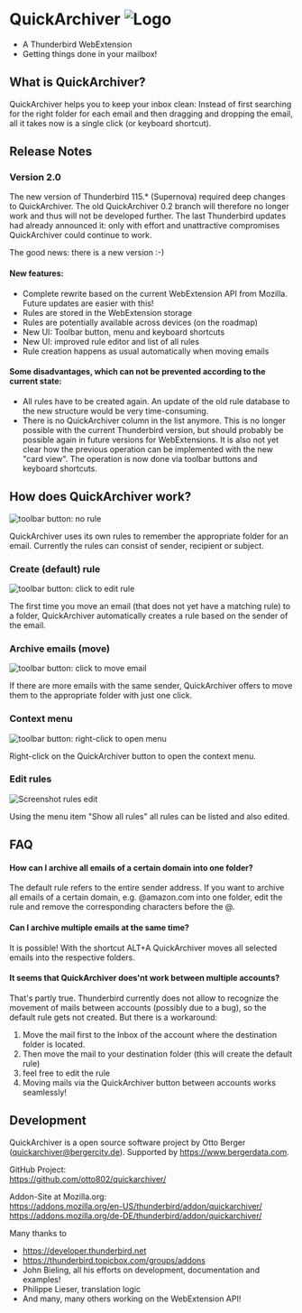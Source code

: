 QuickArchiver ![Logo](https://github.com/otto802/quickarchiver/raw/master/src/content/icons/dark/qa_move.svg)
=============

- A Thunderbird WebExtension
- Getting things done in your mailbox!




## What is QuickArchiver?

QuickArchiver helps you to keep your inbox clean: Instead of first searching for the right folder for each email and
then dragging and dropping the email, all it takes now is a single click (or keyboard shortcut).




## Release Notes

### Version 2.0

The new version of Thunderbird 115.* (Supernova) required deep changes to QuickArchiver. The old
QuickArchiver 0.2 branch will therefore no longer work and thus will not be developed further. The last
Thunderbird updates had already announced it: only with effort and unattractive compromises
QuickArchiver could continue to work.

The good news: there is a new version :-)

#### New features:

- Complete rewrite based on the current WebExtension API from Mozilla. Future updates are easier with this!
- Rules are stored in the WebExtension storage
- Rules are potentially available across devices (on the roadmap)
- New UI: Toolbar button, menu and keyboard shortcuts
- New UI: improved rule editor and list of all rules
- Rule creation happens as usual automatically when moving emails

#### Some disadvantages, which can not be prevented according to the current state:

- All rules have to be created again. An update of the old rule database to the new structure would be
  very time-consuming.
- There is no QuickArchiver column in the list anymore. This is no longer possible with the current
  Thunderbird version, but should probably be possible again in future versions for WebExtensions. It
  is also not yet clear how the previous operation can be implemented with the new "card view". The
  operation is now done via toolbar buttons and keyboard shortcuts.

  


## How does QuickArchiver work?

![toolbar button: no rule](https://github.com/otto802/quickarchiver/raw/master/src/content/tab/images/toolbar_no_rule@2x.png)

QuickArchiver uses its own rules to remember the appropriate folder for an email. Currently the rules can consist of
sender, recipient or subject.

### Create (default) rule

![toolbar button: click to edit rule](https://github.com/otto802/quickarchiver/raw/master/src/content/tab/images/toolbar_editrule@2x.png)

The first time you move an email (that does not yet have a matching rule) to a folder, QuickArchiver automatically
creates a rule based on the sender of the email.

### Archive emails (move)

![toolbar button: click to move email](https://github.com/otto802/quickarchiver/raw/master/src/content/tab/images/toolbar_move@2x.png)

If there are more emails with the same sender, QuickArchiver offers to move them to the appropriate folder with just one
click.

### Context menu

![toolbar button: right-click to open menu](https://github.com/otto802/quickarchiver/raw/master/src/content/tab/images/toolbar_menu@2x.png)

Right-click on the QuickArchiver button to open the context menu.

### Edit rules

![Screenshot rules edit](https://github.com/otto802/quickarchiver/raw/master/src/content/tab/images/screenshot_editor@2x.png)

Using the menu item "Show all rules" all rules can be listed and also edited.



## FAQ

#### How can I archive all emails of a certain domain into one folder?

The default rule refers to the entire sender address. If you want to archive all emails of a certain domain, e.g.
@amazon.com into one folder, edit the rule and remove the corresponding characters before the @.

#### Can I archive multiple emails at the same time?

It is possible! With the shortcut ALT+A QuickArchiver moves all selected emails into the respective folders.

#### It seems that QuickArchiver does'nt work between multiple accounts?

That's partly true. Thunderbird currently does not allow to recognize the movement of mails
between accounts (possibly due to a bug), so the default rule gets not created. But there is a
workaround: 

1. Move the mail first to the Inbox of the account where the destination folder is 
located.
2. Then move the mail to your destination folder (this will create the default rule)
3. feel free to edit the rule
4. Moving mails via the QuickArchiver button between accounts works seamlessly!



## Development

QuickArchiver is a open source software project by Otto Berger (quickarchiver@bergercity.de). Supported
by https://www.bergerdata.com.

GitHub Project:  
https://github.com/otto802/quickarchiver/

Addon-Site at Mozilla.org:  
https://addons.mozilla.org/en-US/thunderbird/addon/quickarchiver/  
https://addons.mozilla.org/de-DE/thunderbird/addon/quickarchiver/

Many thanks to

- https://developer.thunderbird.net
- https://thunderbird.topicbox.com/groups/addons
- John Bieling, all his efforts on development, documentation and examples!
- Philippe Lieser, translation logic
- And many, many others working on the WebExtension API!
